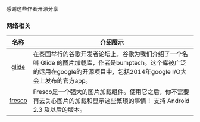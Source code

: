 感谢这些作者开源分享
### 网络相关
名称  | 介绍展示
:---: | --- 
[glide](https://github.com/bumptech/glide)  |  在泰国举行的谷歌开发者论坛上，谷歌为我们介绍了一个名叫 Glide 的图片加载库，作者是bumptech。这个库被广泛的运用在google的开源项目中，包括2014年google I/O大会上发布的官方app。
[fresco](https://github.com/facebook/fresco)  |  Fresco是一个强大的图片加载组件。使用它之后，你不需要再去关心图片的加载和显示这些繁琐的事情！ 支持 Android 2.3 及以后的版本。

